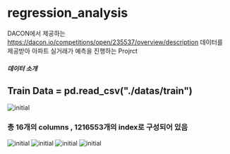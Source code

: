 # regression_analysis
DACON에서 제공하는 https://dacon.io/competitions/open/235537/overview/description
데이터를 제공받아 아파트 실거래가 예측을 진행하는 Projrct

##### 데이터 소개
## Train Data = pd.read_csv("./datas/train")

![initial](https://user-images.githubusercontent.com/80030759/119254425-34a9fc80-bbf1-11eb-85a9-3f89c487ec0c.png)

### 총 16개의 columns , 1216553개의 index로 구성되어 있음



![initial](https://user-images.githubusercontent.com/80030759/119254142-b13bdb80-bbef-11eb-9766-15428a37d514.png)
![initial](https://user-images.githubusercontent.com/80030759/119254169-d0d30400-bbef-11eb-9626-0efa8bf8b57f.png)
![initial](https://user-images.githubusercontent.com/80030759/119254179-e21c1080-bbef-11eb-952e-86623690d8da.png)
![initial](https://user-images.githubusercontent.com/80030759/119254192-f102c300-bbef-11eb-98e0-7974f5903242.png)
